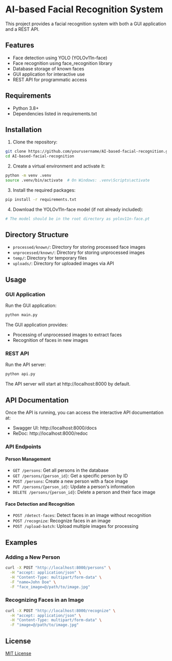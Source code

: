 # AI-based Facial Recognition System

This project provides a facial recognition system with both a GUI application and a REST API.

## Features

- Face detection using YOLO (YOLOv11n-face)
- Face recognition using face_recognition library
- Database storage of known faces
- GUI application for interactive use
- REST API for programmatic access

## Requirements

- Python 3.8+
- Dependencies listed in requirements.txt

## Installation

1. Clone the repository:
```bash
git clone https://github.com/yourusername/AI-based-facial-recognition.git
cd AI-based-facial-recognition
```

2. Create a virtual environment and activate it:
```bash
python -m venv .venv
source .venv/bin/activate  # On Windows: .venv\Scripts\activate
```

3. Install the required packages:
```bash
pip install -r requirements.txt
```

4. Download the YOLOv11n-face model (if not already included):
```bash
# The model should be in the root directory as yolov11n-face.pt
```

## Directory Structure

- `processed/known/`: Directory for storing processed face images
- `unprocessed/known/`: Directory for storing unprocessed images
- `temp/`: Directory for temporary files
- `uploads/`: Directory for uploaded images via API

## Usage

### GUI Application

Run the GUI application:

```bash
python main.py
```

The GUI application provides:
- Processing of unprocessed images to extract faces
- Recognition of faces in new images

### REST API

Run the API server:

```bash
python api.py
```

The API server will start at http://localhost:8000 by default.

## API Documentation

Once the API is running, you can access the interactive API documentation at:
- Swagger UI: http://localhost:8000/docs
- ReDoc: http://localhost:8000/redoc

### API Endpoints

#### Person Management

- `GET /persons`: Get all persons in the database
- `GET /persons/{person_id}`: Get a specific person by ID
- `POST /persons`: Create a new person with a face image
- `PUT /persons/{person_id}`: Update a person's information
- `DELETE /persons/{person_id}`: Delete a person and their face image

#### Face Detection and Recognition

- `POST /detect-faces`: Detect faces in an image without recognition
- `POST /recognize`: Recognize faces in an image
- `POST /upload-batch`: Upload multiple images for processing

## Examples

### Adding a New Person

```bash
curl -X POST "http://localhost:8000/persons" \
  -H "accept: application/json" \
  -H "Content-Type: multipart/form-data" \
  -F "name=John Doe" \
  -F "face_image=@/path/to/image.jpg"
```

### Recognizing Faces in an Image

```bash
curl -X POST "http://localhost:8000/recognize" \
  -H "accept: application/json" \
  -H "Content-Type: multipart/form-data" \
  -F "image=@/path/to/image.jpg"
```

## License

[MIT License](LICENSE)
